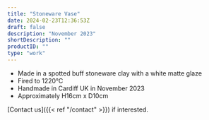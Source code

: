 ```yaml
---
title: "Stoneware Vase"
date: 2024-02-23T12:36:53Z
draft: false
description: "November 2023"
shortDescription: ""
productID: ""
type: "work"
---
```


- Made in a spotted buff stoneware clay with a white matte glaze
- Fired to 1220&deg;C
- Handmade in Cardiff UK in November 2023
- Approximately H16cm x D10cm

[Contact us]({{< ref "/contact" >}}) if interested.